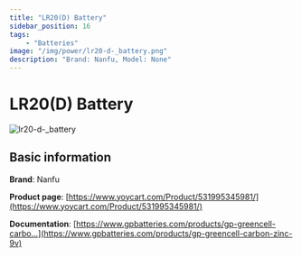 ```yaml
---
title: "LR20(D) Battery"
sidebar_position: 16
tags:
    - "Batteries"
image: "/img/power/lr20-d-_battery.png"
description: "Brand: Nanfu, Model: None"
---
```

# LR20(D) Battery

![lr20-d-_battery](/img/power/lr20-d-_battery.png)

## Basic information

**Brand**: Nanfu

**Product page**: [https://www.yoycart.com/Product/531995345981/](https://www.yoycart.com/Product/531995345981/)

**Documentation**: [https://www.gpbatteries.com/products/gp-greencell-carbo...](https://www.gpbatteries.com/products/gp-greencell-carbon-zinc-9v)


